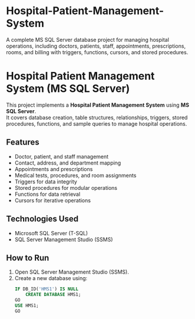 # Hospital-Patient-Management-System
A complete MS SQL Server database project for managing hospital operations, including doctors, patients, staff, appointments, prescriptions, rooms, and billing with triggers, functions, cursors, and stored procedures.

# Hospital Patient Management System (MS SQL Server)

This project implements a **Hospital Patient Management System** using **MS SQL Server**.  
It covers database creation, table structures, relationships, triggers, stored procedures, functions, and sample queries to manage hospital operations.

## **Features**
- Doctor, patient, and staff management
- Contact, address, and department mapping
- Appointments and prescriptions
- Medical tests, procedures, and room assignments
- Triggers for data integrity
- Stored procedures for modular operations
- Functions for data retrieval
- Cursors for iterative operations

## **Technologies Used**
- Microsoft SQL Server (T-SQL)
- SQL Server Management Studio (SSMS)

## **How to Run**
1. Open SQL Server Management Studio (SSMS).
2. Create a new database using:
   ```sql
   IF DB_ID('HMS1') IS NULL
       CREATE DATABASE HMS1;
   GO
   USE HMS1;
   GO
